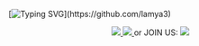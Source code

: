 [![Typing SVG](https://readme-typing-svg.demolab.com?font=Ubuntu&size=50&pause=1000&color=000000&center=true&vCenter=true&multiline=true&repeat=false&random=false&width=1920&height=150&lines=I'm+a+git.;You'd+better+tell+me+how+to+do+first.)](https://github.com/lamya3)
<p align="center"><a href="mailto:lamya3@qq.com"><img src="https://img.shields.io/badge/lamya3-lamya3?logo=gmail&logoColor=blue&label=E-Mail&labelColor=%23AFEEEE&link=mailto%3Alamya3%40qq.com"></a><a href="tencent://AddContact/?fromId=45&fromSubId=1&subcmd=all&uin=983874293&website=github.com" target="_blank" alt="Contributors">
                <img src="https://img.shields.io/badge/Polaris-blue?style=flat&logo=tencentqq&color=blue&link=tencent%3A%2F%2FAddContact%2F%3FfromId%3D45%26fromSubId%3D1%26subcmd%3Dall%26uin%3D983874293%26website%3Dgithub.com">
        </a> or JOIN US: 
        <a href="https://qm.qq.com/cgi-bin/qm/qr?k=bgFeF6L28_DY9UVAMnkwhbau3IWmsGLG&jump_from=webapi&authKey=I5+Zz3pUS/ubE6nNyucIT+4E3N1vLfpR3R4xK7DDPvYRNJ6WbbK5LS9qfD4d1nfo" target="_blank" alt="chattingroom">
                <img src="https://img.shields.io/badge/GROUP_QQ-blue?style=flat&logo=tencentqq&color=blue&link=https%3A%2F%2Fqm.qq.com%2Fcgi-bin%2Fqm%2Fqr%3Fk%3DbgFeF6L28_DY9UVAMnkwhbau3IWmsGLG%26jump_from%3Dwebapi%26authKey%3DI5%2BZz3pUS%2FubE6nNyucIT%2B4E3N1vLfpR3R4xK7DDPvYRNJ6WbbK5LS9qfD4d1nfo)" />
        </a>
  
  
  
  


